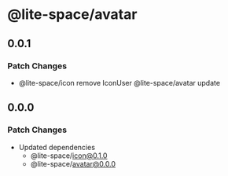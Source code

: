 # @lite-space/avatar

## 0.0.1

### Patch Changes

- @lite-space/icon remove IconUser
  @lite-space/avatar update

## 0.0.0

### Patch Changes

- Updated dependencies
  - @lite-space/icon@0.1.0
  - @lite-space/avatar@0.0.0
